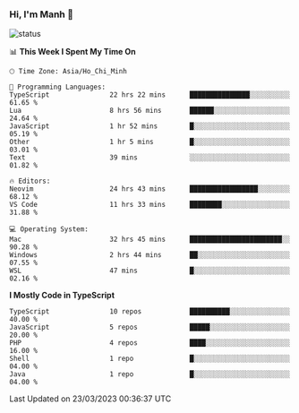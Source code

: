 ### Hi, I'm Manh 👋

![status](https://badge.stateful.com/manhhn01/status.svg)

<!--START_SECTION:waka-->
📊 **This Week I Spent My Time On** 

```text
🕑︎ Time Zone: Asia/Ho_Chi_Minh

💬 Programming Languages: 
TypeScript               22 hrs 22 mins      ███████████████░░░░░░░░░░   61.65 % 
Lua                      8 hrs 56 mins       ██████░░░░░░░░░░░░░░░░░░░   24.64 % 
JavaScript               1 hr 52 mins        █░░░░░░░░░░░░░░░░░░░░░░░░   05.19 % 
Other                    1 hr 5 mins         █░░░░░░░░░░░░░░░░░░░░░░░░   03.01 % 
Text                     39 mins             ░░░░░░░░░░░░░░░░░░░░░░░░░   01.82 % 

🔥 Editors: 
Neovim                   24 hrs 43 mins      █████████████████░░░░░░░░   68.12 % 
VS Code                  11 hrs 33 mins      ████████░░░░░░░░░░░░░░░░░   31.88 % 

💻 Operating System: 
Mac                      32 hrs 45 mins      ███████████████████████░░   90.28 % 
Windows                  2 hrs 44 mins       ██░░░░░░░░░░░░░░░░░░░░░░░   07.55 % 
WSL                      47 mins             █░░░░░░░░░░░░░░░░░░░░░░░░   02.16 % 
```

**I Mostly Code in TypeScript** 

```text
TypeScript               10 repos            ██████████░░░░░░░░░░░░░░░   40.00 % 
JavaScript               5 repos             █████░░░░░░░░░░░░░░░░░░░░   20.00 % 
PHP                      4 repos             ████░░░░░░░░░░░░░░░░░░░░░   16.00 % 
Shell                    1 repo              █░░░░░░░░░░░░░░░░░░░░░░░░   04.00 % 
Java                     1 repo              █░░░░░░░░░░░░░░░░░░░░░░░░   04.00 % 
```




 Last Updated on 23/03/2023 00:36:37 UTC
<!--END_SECTION:waka-->
